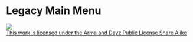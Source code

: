 # Legacy Main Menu

<a rel="license" href="https://www.bohemia.net/community/licenses/arma-and-dayz-public-license-share-alike-adpl-sa" target="_blank" ><img src="https://data.bistudio.com/images/license/ADPL-SA.png" ><br>This work is licensed under the Arma and Dayz Public License Share Alike</a>